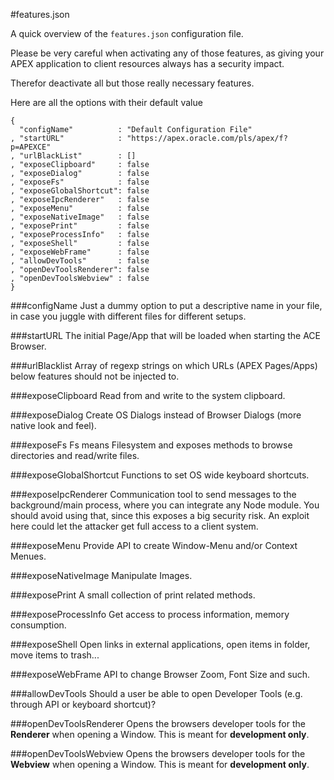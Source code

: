 #features.json

A quick overview of the `features.json` configuration file.

Please be very careful when activating any of those features, as giving your APEX application to client resources always has a security impact.

Therefor deactivate all but those really necessary features.

Here are all the options with their default value

	{
	  "configName"          : "Default Configuration File"
	, "startURL"            : "https://apex.oracle.com/pls/apex/f?p=APEXCE"
	, "urlBlackList"        : []
	, "exposeClipboard"     : false
	, "exposeDialog"        : false
	, "exposeFs"            : false
	, "exposeGlobalShortcut": false
	, "exposeIpcRenderer"   : false
	, "exposeMenu"          : false
	, "exposeNativeImage"   : false
	, "exposePrint"         : false
	, "exposeProcessInfo"   : false
	, "exposeShell"         : false
	, "exposeWebFrame"      : false
	, "allowDevTools"       : false
	, "openDevToolsRenderer": false
	, "openDevToolsWebview" : false
	}

###configName
Just a dummy option to put a descriptive name in your file, in case you juggle with different files for different setups.

###startURL
The initial Page/App that will be loaded when starting the ACE Browser.

###urlBlacklist
Array of regexp strings on which URLs (APEX Pages/Apps) below features should not be injected to.

###exposeClipboard
Read from and write to the system clipboard.

###exposeDialog
Create OS Dialogs instead of Browser Dialogs (more native look and feel).

###exposeFs
Fs means Filesystem and exposes methods to browse directories and read/write files.

###exposeGlobalShortcut
Functions to set OS wide keyboard shortcuts.

###exposeIpcRenderer
Communication tool to send messages to the background/main process, where you can integrate any Node module. You should avoid using that, since this exposes a big security risk. An exploit here could let the attacker get full access to a client system.

###exposeMenu
Provide API to create Window-Menu and/or Context Menues.

###exposeNativeImage
Manipulate Images.

###exposePrint
A small collection of print related methods.

###exposeProcessInfo
Get access to process information, memory consumption.

###exposeShell
Open links in external applications, open items in folder, move items to trash...

###exposeWebFrame
API to change Browser Zoom, Font Size and such.

###allowDevTools
Should a user be able to open Developer Tools (e.g. through API or keyboard shortcut)?

###openDevToolsRenderer
Opens the browsers developer tools for the **Renderer** when opening a Window. This is meant for **development only**.

###openDevToolsWebview
Opens the browsers developer tools for the **Webview** when opening a Window. This is meant for **development only**.